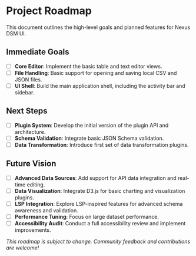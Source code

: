 # Project Roadmap

This document outlines the high-level goals and planned features for Nexus DSM UI.

## Immediate Goals

- [ ] **Core Editor**: Implement the basic table and text editor views.
- [ ] **File Handling**: Basic support for opening and saving local CSV and JSON files.
- [ ] **UI Shell**: Build the main application shell, including the activity bar and sidebar.

## Next Steps

- [ ] **Plugin System**: Develop the initial version of the plugin API and architecture.
- [ ] **Schema Validation**: Integrate basic JSON Schema validation.
- [ ] **Data Transformation**: Introduce first set of data transformation plugins.

## Future Vision

- [ ] **Advanced Data Sources**: Add support for API data integration and real-time editing.
- [ ] **Data Visualization**: Integrate D3.js for basic charting and visualization plugins.
- [ ] **LSP Integration**: Explore LSP-inspired features for advanced schema awareness and validation.
- [ ] **Performance Tuning**: Focus on large dataset performance.
- [ ] **Accessibility Audit**: Conduct a full accessibility review and implement improvements.

_This roadmap is subject to change. Community feedback and contributions are welcome!_
